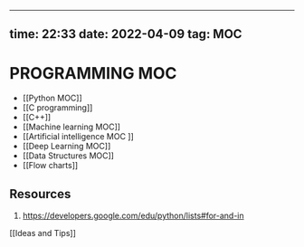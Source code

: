 
---
time: 22:33
date: 2022-04-09 
tag: MOC                
---


# PROGRAMMING MOC

- [[Python MOC]]
- [[C programming]] 
- [[C++]]
- [[Machine learning MOC]]
- [[Artificial intelligence MOC  ]]
- [[Deep Learning MOC]]
- [[Data Structures MOC]]
- [[Flow charts]]

## Resources
1. https://developers.google.com/edu/python/lists#for-and-in

 [[Ideas and Tips]]

